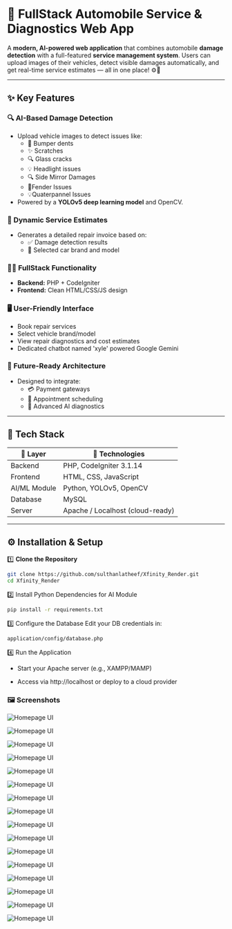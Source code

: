 # 🚗 FullStack Automobile Service & Diagnostics Web App

A **modern, AI-powered web application** that combines automobile **damage detection**
with a full-featured **service management system**. Users can upload images of their
vehicles, detect visible damages automatically, and get real-time service estimates — all in one place! ⚙️🧠

---

## ✨ Key Features

### 🔍 AI-Based Damage Detection
- Upload vehicle images to detect issues like:
  - 🚙 Bumper dents  
  - ✨ Scratches  
  - 🔍 Glass cracks  
  - 💡 Headlight issues
  - 🔍 Side Mirror Damages
  - 🚙Fender Issues
  - 💡Quaterpannel Issues
- Powered by a **YOLOv5 deep learning model** and OpenCV.

### 🧾 Dynamic Service Estimates
- Generates a detailed repair invoice based on:
  - ✅ Damage detection results  
  - 🚗 Selected car brand and model  

### 🧑‍💻 FullStack Functionality
- **Backend:** PHP + CodeIgniter  
- **Frontend:** Clean HTML/CSS/JS design  

### 🖥️ User-Friendly Interface
- Book repair services  
- Select vehicle brand/model  
- View repair diagnostics and cost estimates
- Dedicated chatbot named 'xyle' powered Google Gemini

### 🚀 Future-Ready Architecture
- Designed to integrate:
  - 💳 Payment gateways  
  - 📅 Appointment scheduling  
  - 🧠 Advanced AI diagnostics  

---

## 🧰 Tech Stack

| 🧱 Layer      | 🧪 Technologies                  |
|---------------|----------------------------------|
| Backend       | PHP, CodeIgniter 3.1.14          |
| Frontend      | HTML, CSS, JavaScript            |
| AI/ML Module  | Python, YOLOv5, OpenCV           |
| Database      | MySQL                            |
| Server        | Apache / Localhost (cloud-ready) |

---

## ⚙️ Installation & Setup
1️⃣ **Clone the Repository**
```bash
git clone https://github.com/sulthanlatheef/Xfinity_Render.git
cd Xfinity_Render
```
2️⃣ Install Python Dependencies for AI Module
```bash
pip install -r requirements.txt

```
3️⃣ Configure the Database
Edit your DB credentials in:
```bash
application/config/database.php
```
4️⃣ Run the Application

  * Start your Apache server (e.g., XAMPP/MAMP)

  * Access via http://localhost or deploy to a cloud provider

### 🖼️ Screenshots
![Homepage UI](assets/images/homepage.png)  

![Homepage UI](assets/images/intro.png)  

![Homepage UI](assets/images/xyle.png) 

![Homepage UI](assets/images/signup.png)  

![Homepage UI](assets/images/login.png) 

![Homepage UI](assets/images/login2.png) 

![Homepage UI](assets/images/services.png) 

![Homepage UI](assets/images/upload) 

![Homepage UI](assets/images/result.png) 

![Homepage UI](assets/images/invoice.png) 

![Homepage UI](assets/images/booked.png) 

![Homepage UI](assets/images/track.png) 

![Homepage UI](assets/images/p1.png)

![Homepage UI](assets/images/p2.png) 

![Homepage UI](assets/images/profile.png) 

![Homepage UI](assets/images/about.png) 






